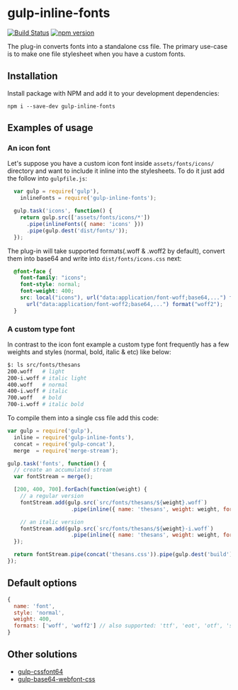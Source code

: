 # gulp-inline-fonts

[![Build Status](https://travis-ci.org/jalkoby/gulp-inline-fonts.svg?branch=master)](https://travis-ci.org/jalkoby/gulp-inline-fonts)
[![npm version](https://badge.fury.io/js/gulp-inline-fonts.svg)](https://badge.fury.io/js/gulp-inline-fonts)

The plug-in converts fonts into a standalone css file. The primary use-case is to make one file stylesheet when you have a custom fonts.

## Installation

Install package with NPM and add it to your development dependencies:

`npm i --save-dev gulp-inline-fonts`

## Examples of usage

### An icon font

Let's suppose you have a custom icon font inside `assets/fonts/icons/` directory and want to include it inline into the stylesheets. To do it just add the follow into `gulpfile.js`:
```js
  var gulp = require('gulp'),
    inlineFonts = require('gulp-inline-fonts');

  gulp.task('icons', function() {
    return gulp.src(['assets/fonts/icons/*'])
      .pipe(inlineFonts({ name: 'icons' }))
      .pipe(gulp.dest('dist/fonts/'));
  });
```
The plug-in will take supported formats(.woff & .woff2 by default), convert them into base64 and write into `dist/fonts/icons.css` next:

```css
  @font-face {
    font-family: "icons";
    font-style: normal;
    font-weight: 400;
    src: local("icons"), url("data:application/font-woff;base64,...") format("woff"),
      url("data:application/font-woff2;base64,...") format("woff2");
  }
```

### A custom type font

In contrast to the icon font example a custom type font frequently has a few weights and styles (normal, bold,
italic & etc) like below:

```bash
$: ls src/fonts/thesans
200.woff   # light
200-i.woff # italic light
400.woff   # normal
400-i.woff # italic
700.woff   # bold
700-i.woff # italic bold
```

To compile them into a single css file add this code:

```js
var gulp = require('gulp'),
  inline = require('gulp-inline-fonts'),
  concat = require('gulp-concat'),
  merge  = require('merge-stream');

gulp.task('fonts', function() {
  // create an accumulated stream
  var fontStream = merge();

  [200, 400, 700].forEach(function(weight) {
    // a regular version
    fontStream.add(gulp.src(`src/fonts/thesans/${weight}.woff`)
                    .pipe(inline({ name: 'thesans', weight: weight, formats: ['woff'] })));

    // an italic version
    fontStream.add(gulp.src(`src/fonts/thesans/${weight}-i.woff`)
                    .pipe(inline({ name: 'thesans', weight: weight, formats: ['woff'], style: 'italic' })));
  });

  return fontStream.pipe(concat('thesans.css')).pipe(gulp.dest('build'));
});
```

## Default options
```js
{
  name: 'font',
  style: 'normal',
  weight: 400,
  formats: ['woff', 'woff2'] // also supported: 'ttf', 'eot', 'otf', 'svg'
}
```

## Other solutions
- [gulp-cssfont64](https://github.com/247even/gulp-cssfont64/tree/master/test)
- [gulp-base64-webfont-css](https://github.com/ygoto3/gulp-base64-webfont-css)
